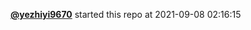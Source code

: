  <a href=https://github.com/yezhiyi9670><strong>@yezhiyi9670</strong></a>  started this repo  at 2021-09-08 02:16:15 
